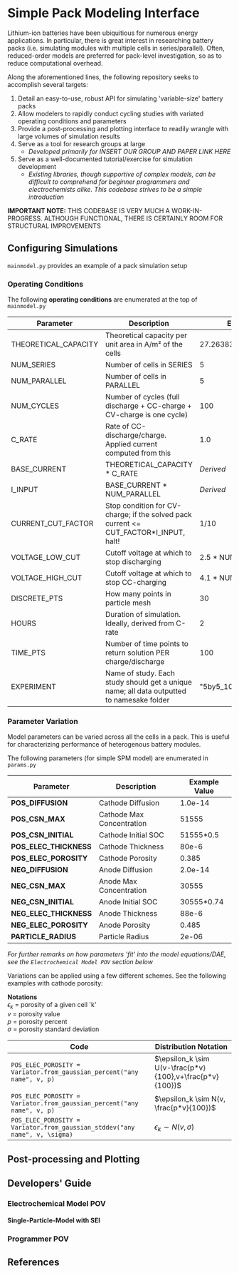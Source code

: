 # Simple Pack Modeling Interface

Lithium-ion batteries have been ubiquitious for numerous energy applications. In particular, there is great interest in researching battery packs (i.e. simulating modules with multiple cells in series/parallel). Often, reduced-order models are preferred for pack-level investigation, so as to reduce computational overhead.

Along the aforementioned lines, the following repository seeks to accomplish several targets:
1) Detail an easy-to-use, robust API for simulating 'variable-size' battery packs 
2) Allow modelers to rapidly conduct cycling studies with variated operating conditions and parameters
3) Provide a post-processing and plotting interface to readily wrangle with large volumes of simulation results
4) Serve as a tool for research groups at large
    - _Developed primarily for INSERT OUR GROUP AND PAPER LINK HERE_ 
5) Serve as a well-documented tutorial/exercise for simulation development
    - _Existing libraries, though supportive of complex models, can be difficult to comprehend for beginner programmers and electrochemists alike. This codebase strives to be a simple introduction_

**IMPORTANT NOTE:** THIS CODEBASE IS VERY MUCH A WORK-IN-PROGRESS. ALTHOUGH FUNCTIONAL, THERE IS CERTAINLY ROOM FOR STRUCTURAL IMPROVEMENTS 


## Configuring Simulations
`mainmodel.py` provides an example of a pack simulation setup

### Operating Conditions
The following **operating conditions** are enumerated at the top of `mainmodel.py`

| **Parameter**           | **Description**                                                                 | **Example**                                |
|-------------------------|---------------------------------------------------------------------------------|------------------------------------------|
| THEORETICAL_CAPACITY     | Theoretical capacity per unit area in A/m² of the cells                         |27.263836618115                    |
| NUM_SERIES              | Number of cells in SERIES                                                       | 5                                      |
| NUM_PARALLEL            | Number of cells in PARALLEL                                                     | 5                                      |
| NUM_CYCLES              | Number of cycles (full discharge + CC-charge + CV-charge is one cycle)          | 100                                    |
| C_RATE                  | Rate of CC-discharge/charge. Applied current computed from this                 | 1.0                                   |
| BASE_CURRENT            | THEORETICAL_CAPACITY * C_RATE                                                     | _Derived_                                      |
| I_INPUT                 | BASE_CURRENT * NUM_PARALLEL                                                     | _Derived_                                      |
| CURRENT_CUT_FACTOR      | Stop condition for CV-charge; if the solved pack current <= CUT_FACTOR*I_INPUT, halt! | 1/10                                     |
| VOLTAGE_LOW_CUT         | Cutoff voltage at which to stop discharging                                      | 2.5 * NUM_SERIES                         |
| VOLTAGE_HIGH_CUT        | Cutoff voltage at which to stop CC-charging                                      | 4.1 * NUM_SERIES                         |
| DISCRETE_PTS            | How many points in particle mesh                                                | 30                                       |
| HOURS                   | Duration of simulation. Ideally, derived from C-rate                            | 2                                        |
| TIME_PTS                | Number of time points to return solution PER charge/discharge                   | 100                                      |
| EXPERIMENT              | Name of study. Each study should get a unique name; all data outputted to namesake folder | "5by5_100cycles_const"          |


### Parameter Variation
Model parameters can be varied across all the cells in a pack. This is useful for characterizing performance of heterogenous battery modules.

The following parameters (for simple SPM model) are enumerated in `params.py`

| **Parameter**           | **Description**              | **Example Value** |
|-------------------------|------------------------------|-------------------|
| **POS_DIFFUSION**       | Cathode Diffusion            | 1.0e-14           |
| **POS_CSN_MAX**         | Cathode Max Concentration     | 51555             |
| **POS_CSN_INITIAL**     | Cathode Initial SOC          | 51555*0.5         |
| **POS_ELEC_THICKNESS**  | Cathode Thickness            | 80e-6             |
| **POS_ELEC_POROSITY**   | Cathode Porosity             | 0.385             |
| **NEG_DIFFUSION**       | Anode Diffusion              | 2.0e-14           |
| **NEG_CSN_MAX**         | Anode Max Concentration      | 30555             |
| **NEG_CSN_INITIAL**     | Anode Initial SOC            | 30555*0.74        |
| **NEG_ELEC_THICKNESS**  | Anode Thickness              | 88e-6             |
| **NEG_ELEC_POROSITY**   | Anode Porosity               | 0.485             |
| **PARTICLE_RADIUS**     | Particle Radius              | 2e-06             |

_For further remarks on how parameters 'fit' into the model equations/DAE, see the `Electrochemical Model POV` section below_
 
Variations can be applied using a few different schemes. See the following examples with cathode porosity:

**Notations**  
$\epsilon_k$ = porosity of a given cell 'k'  
$v$ = porosity value  
$p$ = porosity percent  
$\sigma$ = porosity standard deviation

| **Code**                                                     | **Distribution Notation**                                        |
|--------------------------------------------------------------|--------------------------------------------------|
| `POS_ELEC_POROSITY = Variator.from_gaussian_percent("any name", v, p)` | $\epsilon_k \sim U(v-\frac{p*v}{100},v+\frac{p*v}{100})$ |
| `POS_ELEC_POROSITY = Variator.from_gaussian_percent("any name", v, p)` | $\epsilon_k \sim N(v, \frac{p*v}{100})$          |
| `POS_ELEC_POROSITY = Variator.from_gaussian_stddev("any name", v, \sigma)` | $\epsilon_k \sim N(v, \sigma)$                   |


## Post-processing and Plotting


## Developers' Guide

### Electrochemical Model POV 

#### Single-Particle-Model with SEI

### Programmer POV

## References


